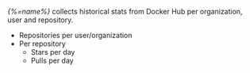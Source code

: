 _{%=name%}_ collects historical stats from Docker Hub per organization, user and repository.

- Repositories per user/organization
- Per repository
  - Stars per day
  - Pulls per day 